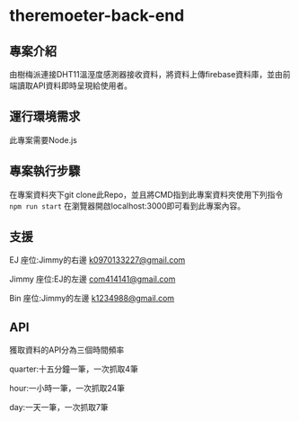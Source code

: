 # theremoeter-back-end

## 專案介紹 
由樹梅派連接DHT11溫溼度感測器接收資料，將資料上傳firebase資料庫，並由前端讀取API資料即時呈現給使用者。
## 運行環境需求
此專案需要Node.js
## 專案執行步驟
在專案資料夾下git clone此Repo，並且將CMD指到此專案資料夾使用下列指令
`npm run start`
在瀏覽器開啟localhost:3000即可看到此專案內容。
## 支援
EJ 座位:Jimmy的右邊 k0970133227@gmail.com

Jimmy 座位:EJ的左邊 com414141@gmail.com

Bin 座位:Jimmy的左邊 k1234988@gmail.com
## API
獲取資料的API分為三個時間頻率

quarter:十五分鐘一筆，一次抓取4筆

hour:一小時一筆，一次抓取24筆

day:一天一筆，一次抓取7筆
